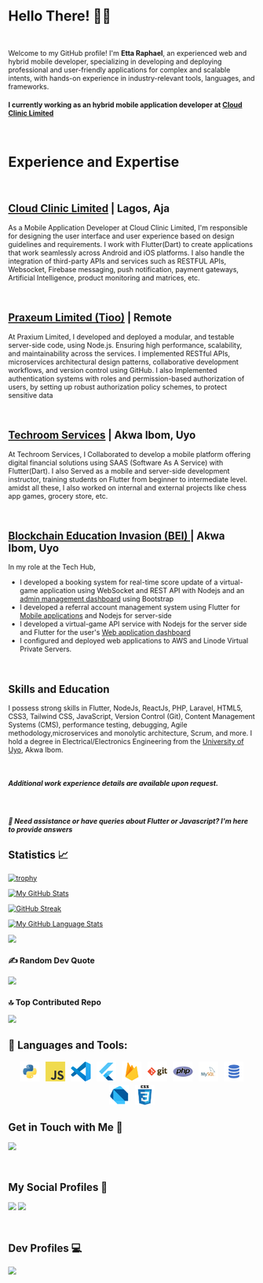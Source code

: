 <!--
Here are some ideas to get you started:

- 🔭 I’m currently working on ...
- 🌱 I’m currently learning ...
- 👯 I’m looking to collaborate on ...
- 🤔 I’m looking for help with ...
- 💬 Ask me about ...
- 📫 How to reach me: ...
- 😄 Pronouns: ...
- ⚡ Fun fact: ...
-->

<h1>Hello There! 👋😎</h1>
<!-- <h3>I'm Etta, Raphael - Software Developer </h3> -->

<br/>
<p>Welcome to my GitHub profile! I'm <b>Etta Raphael</b>, an experienced web and hybrid mobile developer, specializing in developing and deploying professional and user-friendly applications for complex and scalable intents, with hands-on experience in industry-relevant tools, languages, and frameworks.</p>

<h4>I currently working as an hybrid mobile application developer at <a href="https://www.cloudclinic.ng">Cloud Clinic Limited</a></h4>
<br>
<h1>Experience and Expertise</h1>
<br/>

<h2> <a href="https://www.cloudclinic.ng">Cloud Clinic Limited</a> | Lagos, Aja</h2>

<p>As a Mobile Application Developer at Cloud Clinic Limited, I'm responsible for designing the user interface and user experience based on design guidelines and requirements. I work with Flutter(Dart) to create applications that work seamlessly across Android and iOS platforms. I also handle the integration of third-party APIs and services such as RESTFUL APIs, Websocket, Firebase messaging, push notification, payment gateways, Artificial Intelligence, product monitoring and matrices, etc.</p>
<br/>

<h2> <a href="https://hellotioo.com/">Praxeum Limited (Tioo)</a> | Remote </h2>
<p>At Praxium Limited, I developed and deployed a modular, and testable server-side code, using Node.js. Ensuring high performance, scalability, and maintainability across the services. I implemented RESTful APIs, microservices architectural design patterns, collaborative development workflows, and version control using GitHub. I also Implemented authentication systems with roles and permission-based authorization of users, by setting up robust authorization policy schemes, to protect sensitive data
</p>
<br/>

<h2> <a href="https://techroomservices.com/">Techroom Services</a> | Akwa Ibom, Uyo</h2>
<p>At Techroom Services, I Collaborated to develop a mobile platform offering digital financial solutions using SAAS (Software As A Service) with Flutter(Dart). I also Served as a mobile and server-side development instructor, training students on Flutter from beginner to intermediate level. amidst all these, I also worked on internal and external projects like chess app games, grocery store, etc.
</p>

<br/>
<h2><a href="https://beiedu.co/">Blockchain Education Invasion (BEI) </a> | Akwa Ibom, Uyo</h2>
<p>In my role at the Tech Hub,</p> 
<ul>
  <li>
I developed a booking system for real-time score update of a virtual-game application using WebSocket and REST API with Nodejs and an <a href="https://webadmin.smartcryptobet.co/">admin management dashboard</a> using Bootstrap

  </li>
   <li>
  I developed a referral account management system using Flutter for <a href="https://appsenjoy.com/en/WaDm7ZNykYWdtrZ/file">Mobile applications</a>  and Nodejs for server-side
  </li>
<li>
I developed a virtual-game API service with Nodejs for the server side and Flutter for the user's <a href="https://account.smartcryptobet.co/">Web application dashboard</a> </li>
<li>
  I configured and deployed web applications to AWS and Linode Virtual Private Servers.
</li>
</ul>
<br />


<h2>Skills and Education</h2>
<p>I possess strong skills in Flutter, NodeJs, ReactJs, PHP, Laravel, HTML5, CSS3, Tailwind CSS, JavaScript, Version Control (Git), Content Management Systems (CMS), performance testing, debugging, Agile methodology,microservices and monolytic architecture, Scrum, and more.
I hold a degree in Electrical/Electronics Engineering from the <a href="https://uniuyo.edu.ng/">University of Uyo</a>, Akwa Ibom.</p>
<br />

<h5>Additional work experience details are available upon request.</h5>
<br/>

##### 🌱 Need assistance or have queries about Flutter or Javascript? I'm here to provide answers

<h2>Statistics 📈</h2>

[![trophy](https://github-profile-trophy.vercel.app/?username=ralphbetta&theme=onedark)](https://github.com/ryo-ma/github-profile-trophy)

[![My GitHub Stats](https://github-readme-stats.vercel.app/api/?username=ralphbetta&count_private=true&theme=tokyonight&showicons=true)]()

[![GitHub Streak](https://github-readme-streak-stats.herokuapp.com/?user=ralphbetta&theme=dark)](https://git.io/streak-stats)

[![My GitHub Language Stats](https://github-readme-stats.vercel.app/api/top-langs/?username=ralphbetta&langs_count=5&theme=tokyonight)]()

![](https://komarev.com/ghpvc/?username=ralphbetta&color=green)
<br>

### ✍️ Random Dev Quote
![](https://quotes-github-readme.vercel.app/api?type=vetical&theme=radical)

### 🔝 Top Contributed Repo
![](https://github-contributor-stats.vercel.app/api?username=ralphbetta&limit=5&theme=dark&combine_all_yearly_contributions=true)



## 🧰 Languages and Tools:
<p align="center">
<img src="https://raw.githubusercontent.com/github/explore/80688e429a7d4ef2fca1e82350fe8e3517d3494d/topics/python/python.png" alt="Python" height="40" style="vertical-align:top; margin:4px">
<img src="https://raw.githubusercontent.com/github/explore/80688e429a7d4ef2fca1e82350fe8e3517d3494d/topics/javascript/javascript.png" alt="Javascript" height="40" style="vertical-align:top; margin:4px">
<img src="https://raw.githubusercontent.com/github/explore/80688e429a7d4ef2fca1e82350fe8e3517d3494d/topics/visual-studio-code/visual-studio-code.png" alt="VS Code" height="40" style="vertical-align:top; margin:4px">
  <img src="https://raw.githubusercontent.com/github/explore/80688e429a7d4ef2fca1e82350fe8e3517d3494d/topics/flutter/flutter.png" alt="VS Code" height="40" style="vertical-align:top; margin:4px">
  <img src="https://raw.githubusercontent.com/github/explore/80688e429a7d4ef2fca1e82350fe8e3517d3494d/topics/firebase/firebase.png" alt="VS Code" height="40" style="vertical-align:top; margin:4px">
  <img src="https://raw.githubusercontent.com/github/explore/80688e429a7d4ef2fca1e82350fe8e3517d3494d/topics/git/git.png" alt="VS Code" height="40" style="vertical-align:top; margin:4px">
  <img src="https://raw.githubusercontent.com/github/explore/80688e429a7d4ef2fca1e82350fe8e3517d3494d/topics/php/php.png" alt="VS Code" height="40" style="vertical-align:top; margin:4px">
  <img src="https://raw.githubusercontent.com/github/explore/80688e429a7d4ef2fca1e82350fe8e3517d3494d/topics/mysql/mysql.png" alt="VS Code" height="40" style="vertical-align:top; margin:4px">
    <img src="https://raw.githubusercontent.com/github/explore/80688e429a7d4ef2fca1e82350fe8e3517d3494d/topics/sql/sql.png" alt="VS Code" height="40" style="vertical-align:top; margin:4px">
       <img src="https://raw.githubusercontent.com/github/explore/80688e429a7d4ef2fca1e82350fe8e3517d3494d/topics/dart/dart.png" alt="cpp" height="40"
style="vertical-align:top; margin: 4px">
    <img src="https://raw.githubusercontent.com/github/explore/80688e429a7d4ef2fca1e82350fe8e3517d3494d/topics/css/css.png" alt="cpp" height="40"
style="vertical-align:top; margin: 4px">
</p>


<h2>Get in Touch with Me 📩</h2>
<p>
  <a href="mailto:ralphbetta@gmail.com"
    ><img
      src="https://img.shields.io/badge/Gmail-D14836?style=for-the-badge&logo=gmail&logoColor=white"
  /></a>
</p>

<br />

<h2>My Social Profiles 📸</h2>
<p>
  <a href="http://www.linkedin.com/in/raphael-etta-5410a4194"
    ><img
      src="https://img.shields.io/badge/linkedln-E4405F?style=for-the-badge&logo=linkedln&logoColor=white"
  /></a>
  <a href="https://twitter.com/ralphbetta"
    ><img
      src="https://img.shields.io/badge/Twitter-1DA1F2?style=for-the-badge&logo=twitter&logoColor=white"
  /></a>
</p>

<br />

<h2>Dev Profiles 💻</h2>
<p>
  <a href="https://github.com/ralphbetta"
    ><img
      src="https://img.shields.io/badge/GitHub-100000?style=for-the-badge&logo=github&logoColor=white"
  /></a>
</p>
